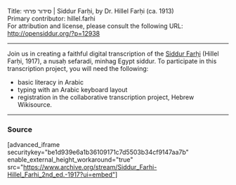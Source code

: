 <html>
<head></head>
<body>
Title: סידור פרחי | Siddur Farḥi, by Dr. Hillel Farḥi (ca. 1913)<br />
Primary contributor: hillel.farhi<br />
For attribution and license, please consult the following URL: <a href="http://opensiddur.org/?p=12938">http://opensiddur.org/?p=12938</a>
<p />
<hr />

Join us in creating a faithful digital transcription of the <a href="http://he.wikisource.org/wiki/%D7%9E%D7%A4%D7%AA%D7%97:Siddur_Far%E1%B8%A5i_%281917%29_by_Hillel_Far%E1%B8%A5i,_Nusa%E1%B8%A5_Sefaradi,_Minhag_Egypt.pdf">Siddur Farḥi</a> (Hillel Farḥi, 1917), a nusaḥ sefaradi, minhag Egypt siddur. To participate in this transcription project, you will need the following:

<ul>
    <li>basic literacy in Arabic</li>
    <li>typing with an Arabic keyboard layout</li>
    <li>registration in the collaborative transcription project, Hebrew Wikisource.</li>
</ul>

<hr />

<h3>Source</h3>

[advanced_iframe securitykey="be1d939e6a1b36109171c7d5503b34cf9147aa7b" enable_external_height_workaround="true" src="https://www.archive.org/stream/Siddur_Farhi-Hillel_Farhi_2nd_ed.-1917?ui=embed"]
</body>
</html>